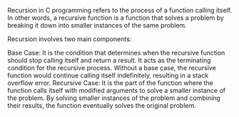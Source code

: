 Recursion in C programming refers to the process of a function calling itself. In other words, a recursive function is a function that solves a problem by breaking it down into smaller instances of the same problem.

Recursion involves two main components:

Base Case: It is the condition that determines when the recursive function should stop calling itself and return a result. It acts as the terminating condition for the recursive process. Without a base case, the recursive function would continue calling itself indefinitely, resulting in a stack overflow error.
Recursive Case: It is the part of the function where the function calls itself with modified arguments to solve a smaller instance of the problem. By solving smaller instances of the problem and combining their results, the function eventually solves the original problem.